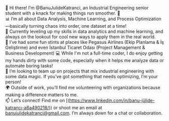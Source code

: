 👋 Hi there! I’m @BanuJulideKatranci, an Industrial Engineering senior student with a knack for making things run smoother. 🚀  
📊 I’m all about Data Analysis, Machine Learning, and Process Optimization—basically turning chaos into order, one dataset at a time!  
🌱 Currently leveling up my skills in data analytics and machine learning, and always on the lookout for cool new ways to apply them in the real world.  
💼 I’ve had some fun stints at places like Pegasus Airlines (Ekip Planlama & İş Geliştirme) and even İstanbul Ticaret Odası (Project Management & Business Development) 
💻 While I'm not a full-time coder, I do enjoy getting my hands dirty with some code, especially when it helps me analyze data or automate boring tasks!  
💞️ I’m looking to team up on projects that mix industrial engineering with some data magic. If you’ve got something that needs optimizing, I’m your person!  
🌍 Outside of work, you’ll find me volunteering with organizations because making a difference matters to me.  
📫 Let’s connect! Find me on [(https://www.linkedin.com/in/banu-jülide-katrancı-a6a490218/)) or shoot me an email at banujulidekatranci@gmail.com. I’m always down for a chat or collaboration.  
